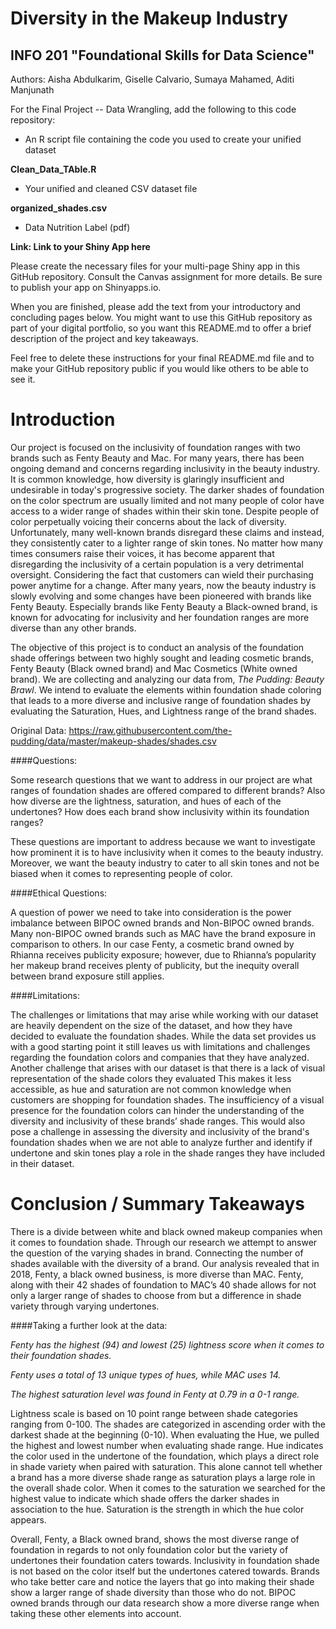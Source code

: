 # Diversity in the Makeup Industry 
## INFO 201 "Foundational Skills for Data Science"


Authors: Aisha Abdulkarim, Giselle Calvario, 
Sumaya Mahamed, Aditi Manjunath 

For the Final Project -- Data Wrangling, add the following to this code repository:

* An R script file containing the code you used to create your unified dataset 

**Clean_Data_TAble.R**

* Your unified and cleaned CSV dataset file

**organized_shades.csv**

* Data Nutrition Label (pdf) 


**Link: Link to your Shiny App here**

Please create the necessary files for your multi-page Shiny app in this GitHub repository. Consult the Canvas assignment for more details. Be sure to publish your app on Shinyapps.io.

When you are finished, please add the text from your introductory and concluding pages below. You might want to use this GitHub repository as part of your digital portfolio, so you want this README.md to offer a brief description of the project and key takeaways.

Feel free to delete these instructions for your final README.md file and to make your GitHub repository public if you would like others to be able to see it. 

# Introduction

Our project is focused on the inclusivity of foundation ranges with two brands such as Fenty Beauty and Mac. For many years, there has been ongoing demand and concerns regarding inclusivity in the beauty industry. It is common knowledge, how diversity is glaringly insufficient and undesirable in today's progressive society. The darker shades of foundation on the color spectrum are usually limited and not many people of color have access to a wider range of shades within their skin tone. Despite people of color perpetually voicing their concerns about the lack of diversity. Unfortunately, many well-known brands disregard these claims and instead, they consistently cater to a lighter range of skin tones. No matter how many times consumers raise their voices, it has become apparent that disregarding the inclusivity of a certain population is a very detrimental oversight. Considering the fact that customers can wield their purchasing power anytime for a change. After many years, now the beauty industry is slowly evolving and some changes have been pioneered with brands like Fenty Beauty. Especially brands like Fenty Beauty a Black-owned brand, is known for advocating for inclusivity and her foundation ranges are more diverse than any other brands. 

The objective of this project is to conduct an analysis of the foundation shade offerings between two highly sought and leading cosmetic brands, Fenty Beauty (Black owned brand) and Mac Cosmetics (White owned brand). We are collecting and analyzing our data from, *The Pudding: Beauty Brawl*. We intend to evaluate the elements within foundation shade coloring that leads to a more diverse and inclusive range of foundation shades by evaluating the Saturation, Hues, and Lightness range of the brand shades.  


Original Data:  https://raw.githubusercontent.com/the-pudding/data/master/makeup-shades/shades.csv

####Questions: 

Some research questions that we want to address in our project are what ranges of foundation shades are offered compared to different brands? Also how diverse are the lightness, saturation, and hues of each of the undertones? How does each brand show inclusivity within its foundation ranges? 

These questions are important to address because we want to investigate how prominent it is to have inclusivity when it comes to the beauty industry. Moreover, we want the beauty industry to cater to all skin tones and not be biased when it comes to representing people of color.

####Ethical Questions: 

A question of power we need to take into consideration is the power imbalance between BIPOC owned brands and Non-BIPOC owned brands. Many non-BIPOC owned brands such as MAC have the brand exposure in comparison to others. In our case Fenty, a cosmetic brand owned by Rhianna receives publicity exposure; however, due to Rhianna’s popularity her makeup brand receives plenty of publicity, but the inequity overall between brand exposure still applies. 

####Limitations: 

The challenges or limitations that may arise while working with our dataset are heavily dependent on the size of the dataset, and how they have decided to evaluate the foundation shades. While the data set provides us with a good starting point it still leaves us with limitations and challenges regarding the foundation colors and companies that they have analyzed. Another challenge that arises with our dataset is that there is a lack of visual representation of the shade colors they evaluated This makes it less accessible, as hue and saturation are not common knowledge when customers are shopping for foundation shades. The insufficiency of a visual presence for the foundation colors can hinder the understanding of the diversity and inclusivity of these brands’ shade ranges. This would also pose a challenge in assessing the diversity and inclusivity of the brand's foundation shades when we are not able to analyze further and identify if undertone and skin tones play a role in the shade ranges they have included in their dataset.


# Conclusion / Summary Takeaways

There is a divide between white and black owned makeup companies when it comes to foundation shade. Through our research we attempt to answer the question of the varying shades in brand. Connecting the number of shades available with the diversity of a brand. Our analysis revealed that in 2018, Fenty, a black owned business, is more diverse than MAC. Fenty, along with their 42 shades of foundation to MAC’s 40 shade allows for not only a larger range of shades to choose from but a difference in shade variety through varying undertones. 

####Taking a further look at the data:

*Fenty has the highest (94) and lowest (25) lightness score when it comes to their foundation shades.*

*Fenty uses a total of 13 unique types of hues, while MAC uses 14.*

*The highest saturation level was found in Fenty at 0.79 in a 0-1 range.*

Lightness scale is based on 10 point range between shade categories ranging from 0-100. The shades are categorized in ascending order with the darkest shade at the beginning (0-10).
 When evaluating the Hue, we pulled the highest and lowest number when evaluating shade range. Hue indicates the color used in the undertone of the foundation, which plays a direct role in shade variety when paired with saturation. This alone cannot tell whether a brand has a more diverse shade range as saturation plays a large role in the overall shade color. When it comes to the saturation we searched for the highest value to indicate which shade offers the darker shades in association to the hue. Saturation is the strength in which the hue color appears. 

Overall, Fenty, a Black owned brand, shows the most diverse range of foundation in regards to not only foundation color but the variety of undertones their foundation caters towards. Inclusivity in foundation shade is not based on the color itself but the undertones catered towards. Brands who take better care and notice the layers that go into making their shade show a larger range of shade diversity than those who do not. BIPOC owned brands through our data research show a more diverse range when taking these other elements into account. 


